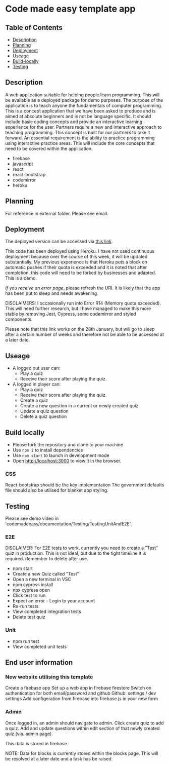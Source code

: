 # Code made easy template app

## Table of Contents
- [Description](#Description)
- [Planning](#Planning)
- [Deployment](#Deployment)
- [Useage](Useage)
- [Build-locally](Build-locally)
- [Testing](Testing)


## Description
A web application suitable for helping people learn programming. This will be available as a deployed package for demo purposes. The purpose of the application is to teach anyone the fundamentals of computer programming. This is a concept application that we have been asked to produce and is aimed at absolute beginners and is not be language specific. It should include basic coding concepts and provide an interactive learning experience for the user. Partners require a new and interactive approach to teaching programming. This concept is built for our partners to take it forward. An essential requirement is the ability to practice programming using interactive practice areas. This will include the core concepts that need to be covered within the application. 

- firebase
- javascript
- react
- react-bootstrap
- codemirror
- heroku

## Planning

For reference in external folder. Please see email.

## Deployment

The deployed version can be accessed via [this link](https://secret-waters-97276.herokuapp.com/ ). 

This code has been deployed using Heroku. I have not used continuous deployment because over the course of this week, it will be updated substantially. My previous experience is that Heroku puts a block on automatic pushes if their quota is exceeded and it is noted that after completion, this code will need to be forked by businesses and adapted. This is a demo.

*If you receive an error page*, please refresh the URI. It is likely that the app has been put to sleep and needs awakening.

DISCLAIMERS: I occasionally run into Error R14 (Memory quota exceeded). This will need further research, but I have managed to make this more stable by removing Jest, Cypress, some codemirror and styled components. 

Please note that this link works on the 28th January, but will go to sleep after a certain number of weeks and therefore not be able to be accessed at a later date.

## Useage

- A logged out user can: 
  - Play a quiz 
  - Receive their score after playing the quiz.
- A logged in player can:
  - Play a quiz
  - Receive their score after playing the quiz.
  - Create a quiz
  - Create a new question in a current or newly created quiz
  - Update a quiz question
  - Delete a quiz question


## Build locally

- Please fork the repository and clone to your machine
- Use `npm i` to install dependencies
- Use `npm start` to launch in development mode
- Open [http://localhost:3000](http://localhost:3000) to view it in the browser.

### CSS
React-bootstrap should be the key implementation
The government defaults file should also be utilised for blanket app styling.

## Testing
Please see demo video in 'codemadeeasy/documentation/Testing/TestingUnitAndE2E'.

### E2E
DISCLAIMER: For E2E tests to work, currently you need to create a "Test" quiz in production. This is not ideal, but due to the tight timeline it is required. Remember to delete after use.

- npm start
- Create a new Quiz called "Test"
- Open a new terminal in VSC
- npm cypress install
- npx cypress open
- Click test to run
- Expect an error - Login to your account
- Re-run tests
- View completed integration tests
- Delete test quiz
### Unit
- npm run test
- View completed unit tests

## End user information
### New website utilising this template
Create a firebase app
Set up a web app in firebase firestore
Switch on authentication for both email/password and github
Github: settings / dev settings
Add configeration from firebase into firebase.js in your new form

### Admin

Once logged in, an admin should navigate to admin. Click create quiz to add a quiz. Add and update questions within edit section of that newly created quiz (via. admin page).

This data is stored in firebase.

NOTE: Data for blocks is currently stored within the blocks page. This will be resolved at a later date and a task has be raised.





